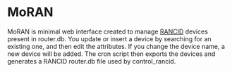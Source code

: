 MoRAN
===========

MoRAN is minimal web interface created to manage [RANCID](http://www.shrubbery.net/rancid/) devices present in router.db.
You update or insert a device by searching for an existing one, and then edit the attributes. If you change the device name, a new device will be added.
The cron script then exports the devices and generates a RANCID router.db file used by control_rancid.


